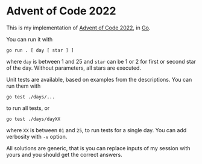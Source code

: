 # Advent of Code 2022

This is my implementation of [Advent of Code 2022](https://adventofcode.com/2022), in [Go](https://go.dev/).

You can run it with

```
go run . [ day [ star ] ]
```

where `day` is between 1 and 25 and `star` can be 1 or 2 for first or second star of the day. Without parameters, all stars are executed.

Unit tests are available, based on examples from the descriptions. You can run them with

```
go test ./days/...
```

to run all tests, or

```
go test ./days/dayXX
```

where `XX` is between `01` and `25`, to run tests for a single day. You can add verbosity with `-v` option.

All solutions are generic, that is you can replace inputs of my session with yours and you should get the correct answers.
